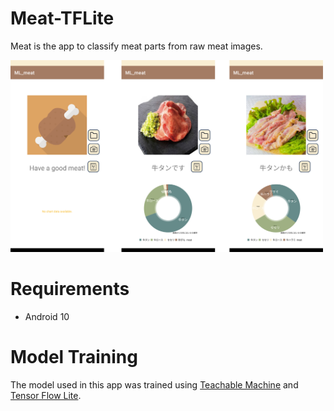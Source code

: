 # Meat-TFLite
Meat is the app to classify meat parts from raw meat images.

<img src="Screenshots/screenshots.png" width=500></img>

# Requirements
- Android 10

# Model Training
The model used in this app was trained using [Teachable Machine](https://teachablemachine.withgoogle.com/train) and [Tensor Flow Lite](https://www.tensorflow.org/lite?hl=ja).
